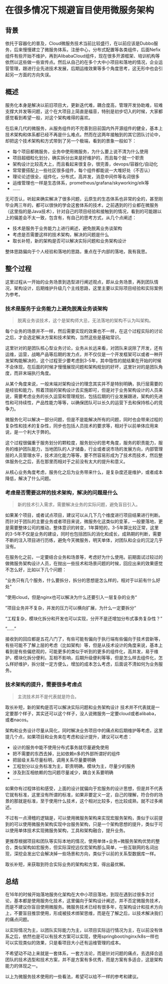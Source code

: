 # 在很多情况下规避盲目使用微服务架构

## 背景
依托于容器化的普及，Cloud微服务技术当前比较盛行，在以前应该是Dubbo服务，后来慢慢建立了微服务体系，注册中心，分布式配置等各类组件，后面Nefix组件有些开始不维护，再到AlibabaCloud组件，现在很多开源框架、培训机构等依然以这些做一些宣传点。然后从自己的在多个大中小项目和落地的情况，企业运营管理，跟进行业先进技术发展，后期运维效果等多个角度思考，这无形中也会引起另一方面的方向失误。

## 概述
服务化本身是解决以前旧项目大，更新迭代难，耦合度高，管理开发协助难，较难支撑大并发等问题，这个在大项目上简直是福音，特别是初步切入的时候，大家都感觉看到希望一般，对这个架构难得的喜欢。

在后来几代的微服务，从服务组件的不完善到目前国内外开源组件的健全，基本上技术架构和体系都已经不再是什么难点。然而在这两年接触到的其它团队讨论中，却把这个技术架构和方式带到了另一个极端，看到的景象一般如下：

- 每个项目都微服务，业务中使用微服务，为什么要上说不清为什么使用
- 项目超细粒化划分，确实拆分出来是好维护的，而且每个就一个职责
- 架构设计比较高大上，而且看起来很复杂，很完善，devops/容器化/自动化
- 常常要搭配上一些社区很多组件，每个组件都能说一大堆好处（不否认）
- 理论论述很全，组件化，分布式，高并发，消息中间件等名词很多
- 运维管理也一样是生态体系，prometheus/grafana/skyworking/elk等
- ……

无可否认，听起来确实解决了很多问题，云原生的生态体系也非常的全的，甚至刚毕业两三年的，都可以很快的学会这套体系的技术，之前遇到的行业都在微服务（这里指的是Java技术），针对自己的项目经验和接触到的情况，看到的可能跟以上的偏差会不太一致，包含有，有自己的思考方式，从几个点阐述：

- 技术是服务于业务能力上进行阐述，避免脱离业务谈架构
- 考虑是否需要这样的技术架构，解决的问题是什么
- 取长补短，新的架构是否可以解决实际问题和业务架构设计

整体思路偏向于个人经验和落地的思路，重点在于内部的落地，我有我思。

## 整个过程
这里过程从一开始的业务场景到选型进行阐述观点，即从业务场景，再到团队情况，架构设计，后期维护升级几个主线思路，这里主要以实际项目经验和实际案例为参考。

### 技术是服务于业务能力上避免脱离业务谈架构
> 脱离业务谈技术，这个是架构师大忌，无法落地的架构不认为叫架构。

每个业务的场景并不一样，然后需要实现的效果也不一样，在这个过程实际的讨论之后，才会选定解决方案和技术架构，当然这些是基础常识。

这里针对的是团队核心型业务讨论，业务从长远来看，对团队来说除了开发，还有运维，运营，战略产品等后期的发力点，并不仅仅是一个开发框架可以或者一种开发架构能解决的，这个过程至少要考虑到3-5年，其中隐性的就结果在开始的时候不会体现，在后面的时候才慢慢展现问题和架构规划的好坏，这里针对的是团队角度，而非末端执行角度。

从某个角度来说，一般末端对架构设计的理念其实并不是特别明确，执行层需要的是经验和能力，照着顶层的架构设计去实施即可，但是对于业务架构设计的人员来说，需要考虑业务的长久运营和管理规划，包括后期的行业发展跟进，架构的先进性和可持续性，产品性能力等等，以确保团队可以长久的运营下去和保持核心的竞争力。

微服务化可以解决一部分问题，但是不是能解决所有的问题，同时也会带来过程的复杂性和技术的复杂性，同步也包括人员技术的要求等，相对于以前单体应用来说，是一个利大于弊的。

这个过程很偏重于服务划分的颗粒度，服务划分的思考角度，服务的职责能力，服务的维护团队能力，当地团队的人才储备，行业或者说市场的发展方向，内部管理层的人员管理水平，技术消化能力等等，要不然容易形成为了技术而技术，然后整体服务化之后，丢在那里而相对于之前没有太大的提升和意义。

从核心业务角度考虑，服务化之后为业务带来什么，是复杂度还是维护，或者成本降低，解决了什么问题。

### 考虑是否需要这样的技术架构，解决的问题是什么
> 新的技术引入需求，需要解决业务的实际问题，避免盲目引入。

如果某个项目，或者试点项目，建议可以从几下几个维度进行项目结果进行判断。而针对于团队的主要业务或者项目来说，微服务化这类似的变革，一般要落地，更是需要整体公司的推动，整体意识的转变，1年算短的，3-5年算比较正常，这里的3-5年不仅是业务的建设，同时也包括团队的消化和成长，成熟期的判断，需要不断的注入项目进行历练，避免今天微服务，明天单体，对团队和企业的沉淀几乎没有。

在服务化之前，一定要结合业务和场景等，考虑好为什么使用。前期面试过较过的做微服务架构设计人员，在抛出一些技术和场景问题的时候，回应出来的效果感觉不怎么好，比如以下几个问题：

“业务只有几个服务，什么要拆分，拆分的思想是怎么样的，相对于以前有什么好处“

”使用cloud，但是nginx也可以解决为什么还要引入一层复杂的业务“

”项目业务并不复杂，并发的压力可以横向扩展，为什么一定要拆分“

“工程复杂，模块化拆分和开发也可以实现，分开不是还增加分布式事务复杂性？”

“……”

接收到的回应都是五花八门了，有些可能有偏向于执行端有些偏向于技术尝新等，有些可能不了解上层的考虑（比如架构）等，但是从技术设计的角度来说，基本上看到是有些偏悲观的，可能更多的类似于听到的更多的组件化，高并发，易于维护，模块化拆分便利，互相不影响，后期升级便利等等，但是怎么样去组件化，怎么样好维护，拆分就一定方便么，增加的成本怎么考虑，后面说不清如何为业务服务。

### 技术架构的提升，需要很多考虑点

> 主流技术并不是代表就是符合。

取长补短，新的架构是否可以解决实际问题和业务架构设计
技术并不代表就是一定要那个样子，其实还可以这个样子，没人说微服务一定要cloud或者alibaba，或者nacos。

架构和业务设计尽量从简化，同时解决业务项目中的痛点和后期维护等考虑，这里提几个点，如果项目和业务来在考虑和设计提升，建议可以考虑：

- 设计的服务中能不使用分布式事务就尽量避免使用
- 把不需要的东西去掉，比如依赖n多的外部所谓好的组件
- 把层级关系尽量标明，调用关系尽量要明确
- 工程划分以业务标准为主，职责明确，模块为主，尽量少的服务
- 涉及到互相依赖的包问题尽量减少，耦合关系要明确
- ……

如果你有过程体验和感受，上面的设计就偏向于宏服务的设计思想，但是并不代表它就有标准，这里没有所谓的标准，如果非要定义一定，自己的理解，符合你的场景的那就是标准，至于使用什么技术，这个相对比较多，也比较成熟，就不过多阐述。

不过有一点滑稽的逻辑是，可以使用微服务架构来实现宏服务架构，类似于以前提到的可以使用微服务架构实现中台服务架构，只是一个架构思想的提升，类似于可以使用单体技术实现微服务架构，工具和架构融合，提升业务。

更推荐根据项目和团队等实际本地的情况，使用单体+业务+微服务架构优势的整合，类似架构如宏服务，但实际深挖远仅宏架构那么简单，一些互联网的名词出现，深挖会发出它会解决掉一些场景和方向，类似于以前的关系型数据库一样。

取长补短，来获取到符合实际业务的架构和方案，得出最优解。

## 总结
在16年的时候开始落地服务化架构在大中小项目落地，到现在遇到过很多次讨论，基本都是使用服务化技术，这里偏向于架构设计阐述，并不否定微服务技术，而是不建议你盲目使用微服务。微服务技术已经有很多年，在架构设计和技术方向上，不要盲目推崇使用，形成被技术绑架思维，而是在了解之后，以技术解决我们的痛点问题。

以实际情况为主，以团队实际能力为主，以项目实际运行情况为主，在以前没有体系之后，依然也是可以有技术方案可以实现，使用springboot/nginx/k8s一样也可以实现类似的效果，只是看项目大小还有运维管理的成本。

不希望动不动上来就是一套体系，一套方法论，而是针对问题的痛点，去选择合适团队的技术选型和技术方案，并不是方案有多优秀，而是方案有多适合，这是架构能力的体现之一。

以上为微服务技术使用的一些看法，希望可以给不一样的参考和建议。
